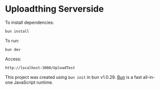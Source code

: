 # Uploadthing Serverside

To install dependencies:

```bash
bun install
```

To run:

```bash
bun dev
```
Access:
```bash
http://localhost:3000/UploadTest
```

This project was created using `bun init` in bun v1.0.29. [Bun](https://bun.sh) is a fast all-in-one JavaScript runtime.
